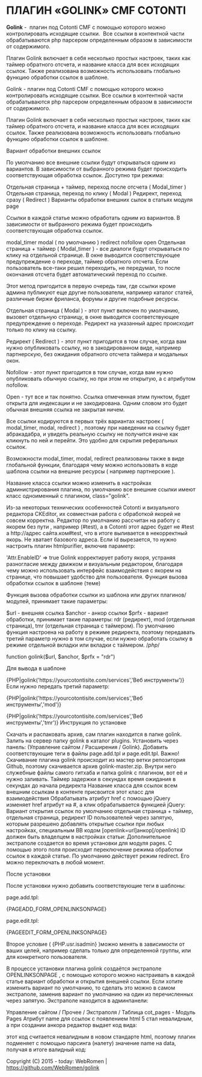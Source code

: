 # ПЛАГИН «GOLINK» CMF COTONTI

<p><strong>Golink</strong>&nbsp;- &nbsp;плагин под&nbsp;Cotonti CMF&nbsp;с помощью которого можно контролировать исходящие ссылки. &nbsp;Все ссылки в контентной части обрабатываются php парсером определенным образом в зависимости от содержимого.</p>

<p>Плагин Golink включает в себя несколько простых настроек, таких как таймер обратного отсчета, и название класса для всех исходящих ссылок. Также реализована возможность использовать глобально функцию&nbsp;обработки ссылок в шаблоне.</p>

Golink -  плагин под Cotonti CMF с помощью которого можно контролировать исходящие ссылки.  Все ссылки в контентной части обрабатываются php парсером определенным образом в зависимости от содержимого.

Плагин Golink включает в себя несколько простых настроек, таких как таймер обратного отсчета, и название класса для всех исходящих ссылок. Также реализована возможность использовать глобально функцию обработки ссылок в шаблоне.

Вариант обработки внешних ссылок

По умолчанию все внешние ссылки будут открываться одним из вариантов. В зависимости от выбранного режима будет происходить соответствующая обработка ссылок. Доступно три режима:

Отдельная страница + таймер, переход после отсчета ( Modal_timer )
Отдельная страница, переход по клику ( Modal )
Редирект, переход сразу ( Redirect )
Варианты обработки внешних сылок в статьях модуля page

Ссылки в каждой статье можно обработать одним из вариантов. В зависимости от выбранного режима будет происходить соответствующая обработка ссылок.

modal_timer
modal  ( по умолчанию )
redirect
nofollow
open
Отдельная страница + таймер ( Modal_timer ) - все диалоги будут открываться по клику на отдельной странице. В окне выводится соответствующее предупреждение о переходе, таймер обратного отсчета. Если пользователь все-таки решил переходить, не передумал, то после окончания отсчета будет автоматический переход по ссылке.

Этот метод пригодится в первую очередь там, где ссылки кроме админа публикуют еще другие пользователи, например каталог статей, различные биржи фриланса, форумы и другие подобные ресурсы.

Отдельная страница ( Modal ) - этот пункт включен по умолчанию, вызовет отдельную страницу, в окне выводится соответствующее предупреждение о переходе. Редирект на указанный адрес происходит только по клику на ссылку.

Редирект ( Redirect ) - этот пункт пригодится в том случае, когда вам нужно опубликовать  ссылку, но в закодированном виде, например партнерскую, без ожидания обратного отсчета таймера и модальных окон. 

Nofollow - этот пункт пригодится в том случае, когда вам нужно опубликовать обычную ссылку, но при этом не открытую, а с атрибутом nofollow.

Open - тут все и так понятно. Ссылка отмеченная этим пунктом, будет открыта для индексации и не закодирована. Одним словом это будет обычная внешняя ссылка не закрытая ничем.

Все ссылки кодируются в первых трёх вариантах настроек ( modal_timer, modal, redirect ) , поэтому при наведении на ссылку будет абракадабра, и увидеть реальную ссылку не получится иначе как кликнуть по ней и перейти. Это удобно для скрытия реферальных ссылок.

Возможности modal_timer, modal, redirect реализованы также в виде глобальной функции, благодаря чему можно использовать в коде шаблона ссылки на внешние ресурсы ( например партнерские ).

Название класса ссылки можно изменить в настройках администрирования плагина, по умолчанию все внешние ссылки имеют класс одноименный с плагином, class="golink".

Из-за некоторых технических особенностей Cotonti и визуального редактора CKEditor, их совместная работа с обработкой якорей не совсем корректна. Редактор по умолчанию рассчитан на работу с якорем без пути , например (#test), а в Cotonti этот адрес будет не #test  а http://адрес сайта.ком#test, что в итоге выливается в некорректный якорь. Не хватает базового адреса. Если id вырезается, то нужно настроить плагин htmlpurifier, включив параметр:    

 'Attr.EnableID' => true
Golink корректирует работу якоря, устраняя разногласие между движком и визуальным редактором, благодаря чему можно использовать интерфейс взаимодействия с якорем на странице, что повышает удобство для пользователя. 
Функция вызова обработки ссылок в шаблоне (теме)

Функция вызова обработки ссылки из шаблона или других плагинов/модулей, принимает такие параметры:

$url - внешняя ссылка
$anchor - анкор ссылки
$prfx - вариант обработки, принимает такие параметры: rdr (редирект), mod (отдельная страница), tmr (отдельная страница с таймером).
По умолчанию функция настроена на работу в режиме редиректа, поэтому передавать третий параметр нужно в том случае, если нужно обработать ссылку в режиме отдельной вкладки или вкладки с таймером.
/*php*/

function golink($url, $anchor, $prfx = "rdr")

Для вывода в шаблоне

<!-- переход по клику -->
{PHP|golink('httрs://yourcotontisite.com/services','Веб инструменты')}
Если нужно передать третий параметр:

<!-- открытие в отдельной вкладке с переходом по клику на ссылке -->
{PHP|golink('httрs://yourcotontisite.com/services','Веб инструменты','mod')}

<!-- открытие в отдельной вкладке с автоматическим переходом после таймера отсчета -->
{PHP|golink('httрs://yourcotontisite.com/services','Веб инструменты','tmr')}
Инструкция по установке

Скачать и распаковать архив, сам плагин находится в папке golink.
Залить на сервер папку golink в каталог plugins.
Установить через панель: (Управление сайтом / Расширения / Golink).
Добавить соответствующие теги в файлы page.add.tpl и page.edit.tpl.
Важно! Скачивание плагина golink происходит из мастер ветки репозитория Github, поэтому скачивается архив golink-master.zip. Внутри него служебные файлы самого гитхаба и папка golink с плагином, вот её и нужно заливать.
Таймер задержки в секундах	время ожидания в секундах до начала редиректа
Название класса для ссылок	всем внешним ссылкам в контенте присвоится этот класс для взаимодействия
Обрабатывать атрибут href с помощью jQuery	изменяет href атрибут на #, а клик обрабатывается функцией jQuery:
Вариант открытия ссылок по умолчанию	отдельная страница + таймер, отдельная страница, редирект
ID пользователей через запятую, которым разрешено добавлять открытые ссылки при любых настройках, специальным BB кодом	[openlink=url]анкор[/openlink] ID должен быть владелцем в настройках статьи:
Дополнительное экстраполе создается во время установки для модуля pages. С помощью этого поля происходит переключение режима обработки ссылок в каждой статье. По умолчанию действует режим redirect. Его можно переключать в любой момент.

После установки

После установки нужно добавить соответствующие теги в шаблоны:

page.add.tpl:

<!-- IF {PHP.cot_plugins_active.golink} AND {PHP.usr.isadmin} -->
{PAGEADD_FORM_OPENLINKSONPAGE}
<!-- ENDIF -->
page.edit.tpl:

<!-- IF {PHP.cot_plugins_active.golink} AND {PHP.usr.isadmin} -->
{PAGEEDIT_FORM_OPENLINKSONPAGE}
<!-- ENDIF -->
Второе условие ( {PHP.usr.isadmin} )можно менять в зависимости от ваших целей, например сделать только для определенной группы, или для конкретного пользователя. 

В процессе установки плагина golink создаётся экстраполе OPENLINKSONPAGE , с помощью которого можно настраивать в каждой статье вариант обработки и открытия внешней ссылки. Если хотите изменить вариант по умолчанию, то сделать это можно в самом экстраполе, заменив вариант по умолчанию на один из перечисленных через запятую. Экстраполе находится в админпанели: 

Управление сайтом / Прочее / Экстраполя / Таблица cot_pages - Модуль Pages
Атрибут name для ссылок с появлением html 5 стал невалидным, а при создании анкора редактор выдает код вида:

<a id="instruction" name="instruction"></a>
этот код считается невалидным в новом стандарте html, поэтому плагин подменяет с помощью парсинга (налету) значение name на data, получая в итоге валидный код:

<a id="instruction" data-name="instruction"></a>

Copyright (C) 2015 - today: WebRomen | https://github.com/WebRomen/golink
